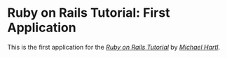 # Ruby on Rails Tutorial: First Application

This is the first application for the
[*Ruby on Rails Tutorial*](http://railstutorial.org/)
by [*Michael Hartl*](http://michaelhartl.com).